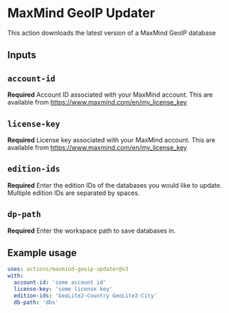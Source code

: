 # MaxMind GeoIP Updater

This action downloads the latest version of a MaxMind GeoIP database

## Inputs

## `account-id`

**Required** Account ID associated with your MaxMind account. This are available from https://www.maxmind.com/en/my_license_key

## `license-key`

**Required** License key associated with your MaxMind account. This are available from https://www.maxmind.com/en/my_license_key

## `edition-ids`

**Required** Enter the edition IDs of the databases you would like to update. Multiple edition IDs are separated by spaces.

## `dp-path`

**Required** Enter the workspace path to save databases in.

## Example usage
```yaml
uses: actions/maxmind-geoip-updater@v3
with:
  account-id: 'some account id'
  license-key: 'some license key'
  edition-ids: 'GeoLite2-Country GeoLite2-City'
  db-path: 'dbs'
```
